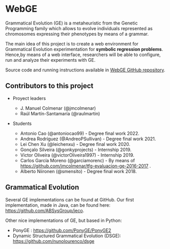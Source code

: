 # WebGE

Grammatical Evolution (GE) is a metaheuristic from the Genetic Programming family which allows to evolve individuals represented as chromosomes expressing their phenotypes by means of a grammar.

The main idea of this project is to create a web environment for Grammatical Evolution experimentation for **symbolic regression problems**. Hence,by means of a web interface, researchers will be able to configure, run and analyze their experiments with GE.

Source code and running instructions available in [WebGE GitHub repository](https://github.com/GRAFO-URJC/WebGE).


## Contributors to this project

 * Proyect leaders
    * J. Manuel Colmenar (@jmcolmenar)
    * Raúl Martín-Santamaría (@raulmartin)

 * Students
    * Antonio Cao (@antoniocao99) - Degree final work 2022.
    * Andrea Rodríguez (@AndreoPSullivan) - Degree final work 2021.
    * Lei Chen Xu (@leichenxu) - Degree final work 2020.
    * Gonçalo Silveira (@gonkyprojects) - Internship 2019.
    * Victor Oliveira (@victorOliveira1997) - Internship 2019.
    * Carlos García Moreno (@garciamorenc) - By means of https://github.com/jmcolmenar/tfg-evaluacion-ge-2016-2017 .
    * Alberto Niironen (@smensito) - Degree final work 2018.


## Grammatical Evolution

Several GE implementations can be found at GitHub. Our first implementation, made in Java, can be found here: https://github.com/ABSysGroup/jeco.

Other nice implementations of GE, but based in Python:
 * PonyGE : https://github.com/PonyGE/PonyGE2
 * Dynamic Structured Grammatical Evolution (DSGE): https://github.com/nunolourenco/dsge
